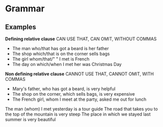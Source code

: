# Grammar
## Examples
**Defining relative clause**
CAN USE THAT, CAN OMIT, WITHOUT COMMAS
- The man who/that has got a beard is her father
- The shop which/that is on the corner sells bags
- The girl whom/that/" " I met is French
- The day on which/when I met her was Christmas Day

**Non defining relative clause**
CANNOT USE THAT, CANNOT OMIT, WITH COMMAS

- Mary's father, who has got a beard, is very helpful
- The shop on the corner, which sells bags, is very expensive
- The French girl, whom I meet at the party, asked me out for lunch

The man (whom) I met yesterday is a tour guide
The road that takes you to the top of the mountain is very steep
The place in which we stayed last summer is very beautiful